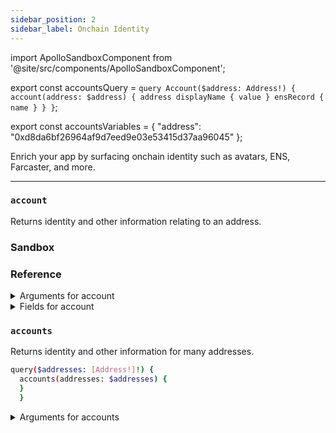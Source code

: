 ```yaml
---
sidebar_position: 2
sidebar_label: Onchain Identity
---
```


import ApolloSandboxComponent from '@site/src/components/ApolloSandboxComponent';

export const accountsQuery = `query Account($address: Address!) {
  account(address: $address) {
    address
    displayName {
      value
    }
    ensRecord {
      name
    }
  }
}`;

export const accountsVariables = {
  "address": "0xd8da6bf26964af9d7eed9e03e53415d37aa96045"
};

Enrich your app by surfacing onchain identity such as avatars, ENS, Farcaster, and more.

---

### `account`

Returns identity and other information relating to an address.


### Sandbox

<ApolloSandboxComponent 
  query={accountsQuery}
  variables={accountsVariables}
/>

### Reference

<details>
<summary>Arguments for account</summary>

| Arguement      | Description | Type |
| ----------- | ----------- | ----------- |
| `address`      | Get data for address       | `String!` | 

</details>

<details>
<summary>Fields for account</summary>

| Field      | Description | Type |
| ----------- | ----------- | ----------- |
| `id`      | -       | `ID!`       |
| `address`      | -       | `DisplayName!` | 
| `avatar`      | Gets avatar       | `AccountAvatar!` | 
| `description`      | Gets description.       | `Description!` | 
| `socialLinks`      | Gets social links.      | `AccountSocialLink!` | 
| `contract`      | -       | `String!` | 
| `metadata`      | -       | `AddressMetadataObject!` | 
| `isContract`      | -       | `Boolean!` | 
| `openenURI`      | Returns a Opepen URI       | `String!` | 
| `blockiesURI`      | Returns a Blockie URI        | `String!` | 
| `isFollowedBy`      | Takes an argument `address` and returns true/false       | `Boolean!` | 
| `followStats`      | Data on followers & following     | `FollowerStats!` | 
| `followers`      | Returns followers     | `FollowerConnection!` | 
| `following`      | Returns following     | `FollowingConnection!` | 
| `ensRecord`      | -     | `EnsRecord!` | 
| `lensProfile`      | -     | `LensProfile!` | 
| `farcasterProfile`      | -     | `FarcasterProfile!` | 
| `label`      | -     | `String!` | 


</details>


### `accounts`

Returns identity and other information for many addresses.


```sh
query($addresses: [Address!]!) {
  accounts(addresses: $addresses) {
  }
  }
```

<details>
<summary>Arguments for accounts</summary>

| Arguement      | Description | Type |
| ----------- | ----------- | ----------- |
| `addresses`      | Get data for one or more addresses      | `String!` | 

</details>

